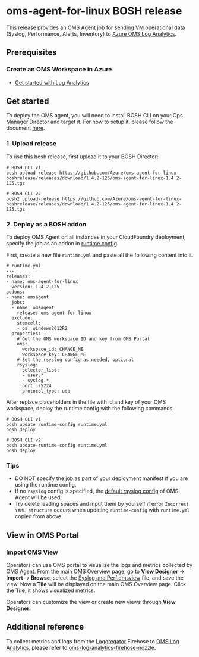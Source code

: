 # oms-agent-for-linux BOSH release

This release provides an [OMS Agent](https://github.com/Microsoft/OMS-Agent-for-Linux) job for sending VM operational data (Syslog, Performance, Alerts, Inventory) to [Azure OMS Log Analytics](https://docs.microsoft.com/en-us/azure/log-analytics/log-analytics-overview).

## Prerequisites

### Create an OMS Workspace in Azure

* [Get started with Log Analytics](https://docs.microsoft.com/en-us/azure/log-analytics/log-analytics-get-started)

## Get started

To deploy the OMS agent, you will need to install BOSH CLI on your Ops Manager Director and target it. For how to setup it, please follow the document [here](https://docs.pivotal.io/pivotalcf/2-0/customizing/trouble-advanced.html).

### 1. Upload release

To use this bosh release, first upload it to your BOSH Director:

```
# BOSH CLI v1
bosh upload release https://github.com/Azure/oms-agent-for-linux-boshrelease/releases/download/1.4.2-125/oms-agent-for-linux-1.4.2-125.tgz

# BOSH CLI v2
bosh2 upload-release https://github.com/Azure/oms-agent-for-linux-boshrelease/releases/download/1.4.2-125/oms-agent-for-linux-1.4.2-125.tgz
```

### 2. Deploy as a BOSH addon

To deploy OMS Agent on all instances in your CloudFoundry deployment, specify the job as an addon in [runtime config](https://bosh.io/docs/runtime-config.html).

First, create a new file `runtime.yml` and paste all the following content into it.

```
# runtime.yml
---
releases:
- name: oms-agent-for-linux
  version: 1.4.2-125
addons:
- name: omsagent
  jobs:
  - name: omsagent
    release: oms-agent-for-linux
  exclude:
    stemcell:
    - os: windows2012R2
  properties:
    # Get the OMS workspace ID and key from OMS Portal
    oms:
      workspace_id: CHANGE_ME
      workspace_key: CHANGE_ME
    # Set the rsyslog config as needed, optional
    rsyslog:
      selector_list:
      - user.*
      - syslog.*
      port: 25224
      protocol_type: udp
```

After replace placeholders in the file with id and key of your OMS workspace, deploy the runtime config with the following commands.

```
# BOSH CLI v1
bosh update runtime-config runtime.yml
bosh deploy

# BOSH CLI v2
bosh update-runtime-config runtime.yml
bosh deploy
```

### Tips

* DO NOT specify the job as part of your deployment manifest if you are using the runtime config.
* If no `rsyslog` config is specified, the [default rsyslog config](https://github.com/Microsoft/OMS-Agent-for-Linux/blob/master/installer/conf/rsyslog.conf) of OMS Agent will be used.
* Try delete leading spaces and input them by yourself if error `Incorrect YAML structure` occurs when updating `runtime-config` with `runtime.yml` copied from above.

## View in OMS Portal

### Import OMS View

Operators can use OMS portal to visualize the logs and metrics collected by OMS Agent. From the main OMS Overview page, go to **View Designer** -> **Import** -> **Browse**, select the [Syslog and Perf.omsview](./docs/omsview/Syslog%20and%20Perf.omsview) file, and save the view. Now a **Tile** will be displayed on the main OMS Overview page. Click the **Tile**, it shows visualized metrics.

Operators can customize the view or create new views through **View Designer**.

## Additional reference

To collect metrics and logs from the [Loggregator](https://docs.cloudfoundry.org/loggregator/architecture.html) Firehose to [OMS Log Analytics](https://docs.microsoft.com/en-us/azure/log-analytics/), please refer to [oms-log-analytics-firehose-nozzle](https://github.com/Azure/oms-log-analytics-firehose-nozzle).
